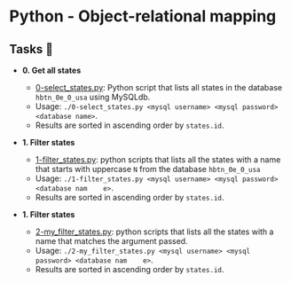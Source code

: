 # Python - Object-relational mapping

## Tasks :page_with_curl:

* **0. Get all states**
  * [0-select_states.py](./0-select_states.py): Python script that lists all states in the database `hbtn_0e_0_usa` using MySQLdb.
  * Usage: `./0-select_states.py <mysql username> <mysql password> <database name>`.
  * Results are sorted in ascending order by `states.id`.

* **1. Filter states**
  * [1-filter_states.py](./1-filter_states.py): python scripts that lists all the states with a name that starts with uppercase `N` from the database `hbtn_0e_0_usa`
  * Usage: `./1-filter_states.py <mysql username> <mysql password> <database nam    e>`.
  * Results are sorted in ascending order by `states.id`.

* **1. Filter states**
  * [2-my_filter_states.py](./2-my_filter_states.py): python scripts that lists all the states with a name that matches the argument passed.
  * Usage: `./2-my_filter_states.py <mysql username> <mysql password> <database nam    e>`.
  * Results are sorted in ascending order by `states.id`.
